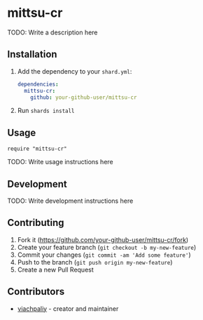 # mittsu-cr

TODO: Write a description here

## Installation

1. Add the dependency to your `shard.yml`:

   ```yaml
   dependencies:
     mittsu-cr:
       github: your-github-user/mittsu-cr
   ```

2. Run `shards install`

## Usage

```crystal
require "mittsu-cr"
```

TODO: Write usage instructions here

## Development

TODO: Write development instructions here

## Contributing

1. Fork it (<https://github.com/your-github-user/mittsu-cr/fork>)
2. Create your feature branch (`git checkout -b my-new-feature`)
3. Commit your changes (`git commit -am 'Add some feature'`)
4. Push to the branch (`git push origin my-new-feature`)
5. Create a new Pull Request

## Contributors

- [viachpaliy](https://github.com/your-github-user) - creator and maintainer
